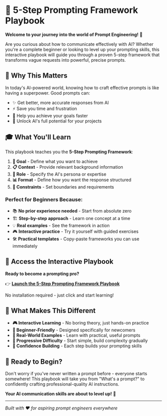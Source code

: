 # 🚀 5-Step Prompting Framework Playbook

**Welcome to your journey into the world of Prompt Engineering!** 🎯

Are you curious about how to communicate effectively with AI? Whether you're a complete beginner or looking to level up your prompting skills, this interactive playbook will guide you through a proven 5-step framework that transforms vague requests into powerful, precise prompts.

## 🌟 Why This Matters

In today's AI-powered world, knowing how to craft effective prompts is like having a superpower. Good prompts can:
- ✨ Get better, more accurate responses from AI
- ⚡ Save you time and frustration
- 🎯 Help you achieve your goals faster
- 🧠 Unlock AI's full potential for your projects

## 🎓 What You'll Learn

This playbook teaches you the **5-Step Prompting Framework**:

1. **🎯 Goal** - Define what you want to achieve
2. **📋 Context** - Provide relevant background information  
3. **👤 Role** - Specify the AI's persona or expertise
4. **📊 Format** - Define how you want the response structured
5. **🔧 Constraints** - Set boundaries and requirements

### Perfect for Beginners Because:
- 📚 **No prior experience needed** - Start from absolute zero
- 🏗️ **Step-by-step approach** - Learn one concept at a time
- 💡 **Real examples** - See the framework in action
- 🎮 **Interactive practice** - Try it yourself with guided exercises
- 🛠️ **Practical templates** - Copy-paste frameworks you can use immediately

## 🚀 Access the Interactive Playbook

**Ready to become a prompting pro?** 

👉 **[Launch the 5-Step Prompting Framework Playbook](https://harnex-ai.github.io/5-step-prompting-framework-playbook/)**

No installation required - just click and start learning!

## 🎯 What Makes This Different

- **🎮 Interactive Learning** - No boring theory, just hands-on practice
- **🌱 Beginner-Friendly** - Designed specifically for newcomers
- **📝 Real-World Examples** - Learn with practical, useful prompts
- **🔄 Progressive Difficulty** - Start simple, build complexity gradually
- **💪 Confidence Building** - Each step builds your prompting skills

## 🎉 Ready to Begin?

Don't worry if you've never written a prompt before - everyone starts somewhere! This playbook will take you from "What's a prompt?" to confidently crafting professional-quality AI instructions.

**Your AI communication skills are about to level up!** 🚀

---

*Built with ❤️ for aspiring prompt engineers everywhere*

